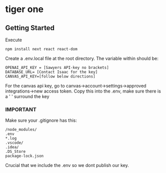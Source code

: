 # tiger one

## Getting Started

Execute
```
npm install next react react-dom

```

Create a .env.local file at the root directory. The variable within should be:

```
OPENAI_API_KEY = [Sawyers API-key no brackets]
DATABASE_URL= [Contact Isaac for the key]
CANVAS_API_KEY=[follow below directions]
```

For the canvas api key, go to canvas->account->settings->approved integrations->new access token.
Copy this into the .env, make sure there is a ' ' surround the key
### IMPORTANT
Make sure your .gitignore has this:
```
/node_modules/
.env
*.log
.vscode/
.idea/
.DS_Store
package-lock.json

```
Crucial that we include the .env so we dont publish our key.
